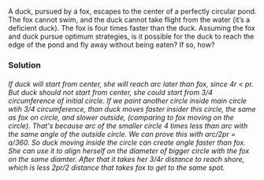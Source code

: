 A duck, pursued by a fox, escapes to the center of a perfectly circular pond.
The fox cannot swim, and the duck cannot take flight from the water (it’s a
deficient duck).  The fox is four times faster than the duck. Assuming the fox
and duck pursue optimum strategies, is it possible for the duck to reach the
edge of the pond and fly away without being eaten? If so, how?

### Solution

###### If duck will start from center, she will reach arc later than fox, since 4r < pr.  But duck should not start from center, she could start from 3/4 circumference of initial circle. If we paint another circle inside main circle wtih 3/4 circumference, than duck moves faster insider this circle, the same as fox on circle, and slower outside, (comparing to fox moving on the circle). That's because arc of the smaller circle 4 times less than arc with the same angle of the outside circle.  We can prove this with arc/2pr = a/360. So duck moving inside the circle can create angle faster than fox. She can use it to align herself on the diameter of bigger circle with the fox on the same diamter. After that it takes her 3/4r distance to reach shore, which is less 2pr/2 distance that takes fox to get to the same spot.
